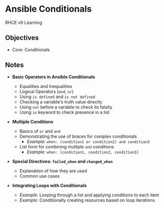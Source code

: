 # Ansible Conditionals
RHCE v9 Learning

## Objectives
  - Core: Conditionals

## Notes

- **Basic Operators in Ansible Conditionals**
  - Equalities and Inequalities
  - Logical Operators (`and`, `or`)
  - Using `is defined` and `is not defined`
  - Checking a variable's truth value directly
  - Using `not` before a variable to check its falsity
  - Using `in` keyword to check presence in a list

- **Multiple Conditions**
  - Basics of `or` and `and` 
  - Demonstrating the use of braces for complex conditionals
    - *Example:* `when: (condition1 or condition2) and condition3`
  - List form for combining multiple `and` conditions
    - *Example:* `when: [condition1, condition2, condition3]`

- **Special Directives: `failed_when` and `changed_when`**
  - Explanation of how they are used 
  - Common use cases

- **Integrating Loops with Conditionals**
  - *Example:* Looping through a list and applying conditions to each item
  - *Example:* Conditionally creating resources based on loop iterations